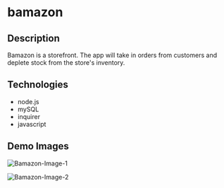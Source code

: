 # bamazon

## Description
Bamazon is a storefront. The app will take in orders from customers and deplete stock from the store's inventory. 

## Technologies
- node.js
- mySQL
- inquirer
- javascript

## Demo Images

![Bamazon-Image-1](images/bamazon1)

![Bamazon-Image-2](images/bamazon2)
